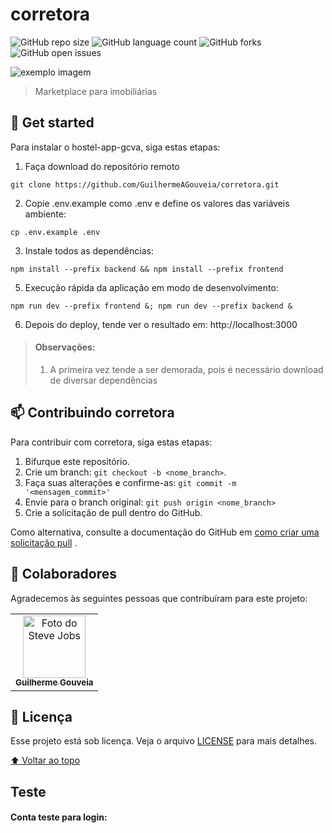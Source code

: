 # corretora

<!---Esses são exemplos. Veja https://shields.io para outras pessoas ou para personalizar este conjunto de escudos . Você pode querer incluir dependências, status do projeto e informações de licença aqui--->

![GitHub repo size](https://img.shields.io/github/repo-size/GuilhermeAGouveia/corretora?style=for-the-badge)
![GitHub language count](https://img.shields.io/github/languages/count/GuilhermeAGouveia/corretora?style=for-the-badge)
![GitHub forks](https://img.shields.io/github/forks/GuilhermeAGouveia/corretora?style=for-the-badge)
![GitHub open issues](https://img.shields.io/github/issues/GuilhermeAGouveia/corretora?style=for-the-badge)

<img src="https://user-images.githubusercontent.com/81968354/172062799-07e692c5-ca8e-4cb8-ad68-2c38f3e080b8.png" alt="exemplo imagem">

> Marketplace para imobiliárias

## 🚀 Get started

Para instalar o hostel-app-gcva, siga estas etapas:

1. Faça download do repositório remoto
```
git clone https://github.com/GuilhermeAGouveia/corretora.git
```

2. Copie .env.example como .env e define os valores das variáveis ambiente:
```
cp .env.example .env
```
3. Instale todos as dependências:
```
npm install --prefix backend && npm install --prefix frontend
```

5. Execução rápida da aplicação em modo de desenvolvimento:
```
npm run dev --prefix frontend &; npm run dev --prefix backend &
```
6. Depois do deploy, tende ver o resultado em: http://localhost:3000
> #### Observações: 
> 1. A primeira vez tende a ser demorada, pois é necessário download de diversar dependências


## 📫 Contribuindo corretora

<!---Se o seu README for longo ou se você tiver algum processo ou etapas específicas que deseja que os contribuidores sigam, considere a criação de um arquivo CONTRIBUTING.md separado--->
Para contribuir com corretora, siga estas etapas:

1. Bifurque este repositório.
2. Crie um branch: `git checkout -b <nome_branch>`.
3. Faça suas alterações e confirme-as: `git commit -m '<mensagem_commit>'`
4. Envie para o branch original: `git push origin <nome_branch>`
5. Crie a solicitação de pull dentro do GitHub.

Como alternativa, consulte a documentação do GitHub
em [como criar uma solicitação pull](https://help.github.com/en/github/collaborating-with-issues-and-pull-requests/creating-a-pull-request)
.

## 🤝 Colaboradores

Agradecemos às seguintes pessoas que contribuíram para este projeto:

<table>
  <tr>
    <td align="center">
          <a href="https://github.com/GuilhermeAGouveia">
            <img width=100 src="https://avatars.githubusercontent.com/u/81968354?v=4" width="100px;" alt="Foto do Steve Jobs"/><br>
            <sub>
              <b>Guilherme Gouveia</b>
            </sub>
          </a>
        </td>
  </tr>
</table>

## 📝 Licença

Esse projeto está sob licença. Veja o arquivo [LICENSE](https://github.com/GuilhermeAGouveia/corretora/blob/main/LICENSE) para mais detalhes.

[⬆ Voltar ao topo](#corretora)<br>


<!---Fim README.md teste--->

## Teste

#### Conta teste para login:

